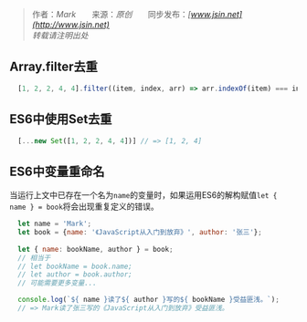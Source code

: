 > 作者：*Mark*　　来源：*原创*　　同步发布：*[www.jsin.net](http://www.jsin.net)*  
> *转载请注明出处*

## Array.filter去重
```js
  [1, 2, 2, 4, 4].filter((item, index, arr) => arr.indexOf(item) === index); // => [1, 2, 4]
```
## ES6中使用Set去重
```js
  [...new Set([1, 2, 2, 4, 4])] // => [1, 2, 4]
```
## ES6中变量重命名
当运行上文中已存在一个名为`name`的变量时，如果运用ES6的解构赋值`let { name } = book`将会出现重复定义的错误。
```js
  let name = 'Mark';
  let book = {name: '《JavaScript从入门到放弃》', author: '张三'};
 	
  let { name: bookName, author } = book;
  // 相当于
  // let bookName = book.name;
  // let author = book.author;
  // 可能需要更多变量...

  console.log(`${ name }读了${ author }写的${ bookName }受益匪浅。`);
  // => Mark读了张三写的《JavaScript从入门到放弃》受益匪浅。
```
